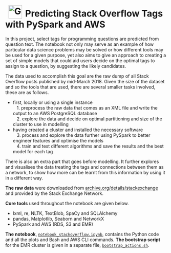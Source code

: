 <h1><img src="http://imgur.com/1ZcRyrc.png" alt="GA logo" width="42px" height="42px" align="left" style="margin:-9px 10px">Predicting Stack Overflow Tags with PySpark and AWS</h1>
In this project, select tags for programming questions are predicted from question text. The notebook not only may serve as an example of how particular data science problems may be solved or how different tools may be used for a given purpose, yet also aims to give an approach to creating a set of simple models that could aid users decide on the optimal tags to assign to a question, by suggesting the likely candidates.


The data used to accomplish this goal are the raw dump of all Stack Overflow posts published by mid-March 2018. Given the size of the dataset and so the tools that are used, there are several smaller tasks involved, these are as follows.
- first, locally or using a single instance
<br>&nbsp;&nbsp;&nbsp;1. preprocess the raw data that comes as an XML file and write the output to an AWS PostgreSQL database
<br>&nbsp;&nbsp;&nbsp;2. explore the data and decide on optimal partitioning and size of the cluster to use in modelling
- having created a cluster and installed the necessary software
<br>&nbsp;&nbsp;&nbsp;3. process and explore the data further using PySpark to better engineer features and optimise the models
<br>&nbsp;&nbsp;&nbsp;4. train and test different algorithms and save the results and the best model for each tag

There is also an extra part that goes before modelling. It further explores and visualises the data treating the tags and connections between them as a network, to show how more can be learnt from this information by using it in a different way.

**The raw data** were downloaded from [archive.org/details/stackexchange](https://archive.org/details/stackexchange) and provided by the Stack Exchange Network.

**Core tools** used throughout the notebook are given below.
- lxml, re, NLTK, TextBlob, SpaCy and SQLAlchemy
- pandas, Matplotlib, Seaborn and NetworkX
- PySpark and AWS (RDS, S3 and EMR)

**The notebook**, [`notebook_stackoverflow.ipynb`](http://nbviewer.jupyter.org/github/boris-gulevich/project-stackoverflow/blob/master/notebook_stackoverflow.ipynb), contains the Python code and all the plots and Bash and AWS CLI commands. **The bootstrap script** for the EMR cluster is given in a separate file, [`bootstrap_actions.sh`](./bootstrap_actions.sh).
